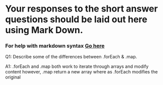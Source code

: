 # Your responses to the short answer questions should be laid out here using Mark Down.
### For help with markdown syntax [Go here](https://github.com/adam-p/markdown-here/wiki/Markdown-Cheatsheet)


Q1: Describe some of the differences between .forEach & .map.

A1: .forEach and .map both work to iterate through arrays and modify content however, .map return a new array where as .forEach modifies the original

